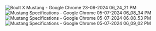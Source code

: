 ![Boult X Mustang - Google Chrome 23-08-2024 06_24_21 PM](https://github.com/user-attachments/assets/abc3ee44-41a9-4e64-a2f4-602eb56784b3)
![Mustang Specifications - Google Chrome 05-07-2024 06_08_34 PM](https://github.com/user-attachments/assets/887da65a-c8ac-447b-b32a-f482b9f3efcf)
![Mustang Specifications - Google Chrome 05-07-2024 06_08_53 PM](https://github.com/user-attachments/assets/26169972-26ab-4ca7-88c5-c22535dd866f)
![Mustang Specifications - Google Chrome 05-07-2024 06_09_02 PM](https://github.com/user-attachments/assets/65c5c278-a6e9-4c1c-ac99-fd146f698be8)

